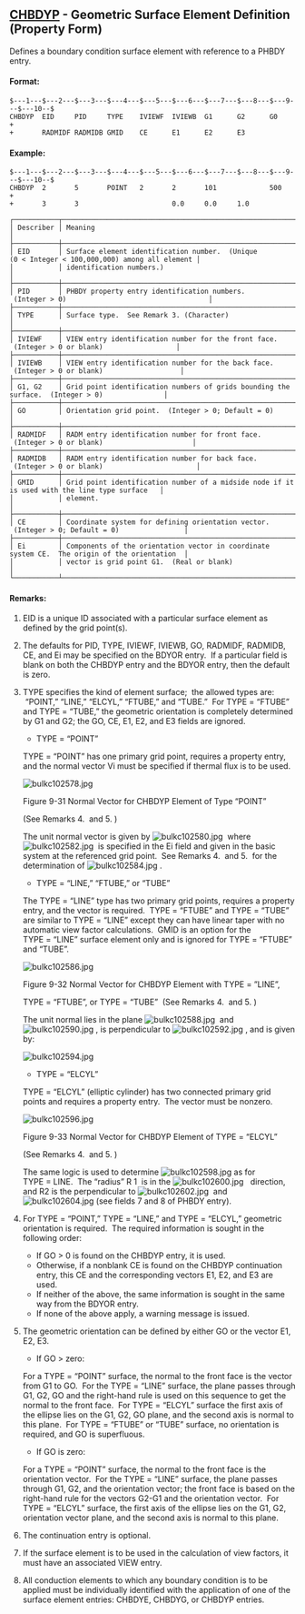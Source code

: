 ## [CHBDYP](https://nexus.hexagon.com/documentationcenter/bundle/MSC_Nastran_2022.4/page/Nastran_Combined_Book/qrg/bulkc1/TOC.CHBDYP.xhtml) - Geometric Surface Element Definition (Property Form)

Defines a boundary condition surface element with reference to a PHBDY entry.

#### Format:

```nastran
$---1---$---2---$---3---$---4---$---5---$---6---$---7---$---8---$---9---$---10--$
CHBDYP  EID     PID     TYPE    IVIEWF  IVIEWB  G1      G2      G0      +       
+       RADMIDF RADMIDB GMID    CE      E1      E2      E3                      
```

#### Example:

```nastran
$---1---$---2---$---3---$---4---$---5---$---6---$---7---$---8---$---9---$---10--$
CHBDYP  2       5       POINT   2       2       101             500     +       
+       3       3                       0.0     0.0     1.0                     
```

```text
┌───────────┬───────────────────────────────────────────────────────────────────────────────────────────────┐
│ Describer │ Meaning                                                                                       │
├───────────┼───────────────────────────────────────────────────────────────────────────────────────────────┤
│ EID       │ Surface element identification number.  (Unique (0 < Integer < 100,000,000) among all element │
│           │ identification numbers.)                                                                      │
├───────────┼───────────────────────────────────────────────────────────────────────────────────────────────┤
│ PID       │ PHBDY property entry identification numbers.  (Integer > 0)                                   │
├───────────┼───────────────────────────────────────────────────────────────────────────────────────────────┤
│ TYPE      │ Surface type.  See Remark 3. (Character)                                                      │
├───────────┼───────────────────────────────────────────────────────────────────────────────────────────────┤
│ IVIEWF    │ VIEW entry identification number for the front face.  (Integer > 0 or blank)                  │
├───────────┼───────────────────────────────────────────────────────────────────────────────────────────────┤
│ IVIEWB    │ VIEW entry identification number for the back face.  (Integer > 0 or blank)                   │
├───────────┼───────────────────────────────────────────────────────────────────────────────────────────────┤
│ G1, G2    │ Grid point identification numbers of grids bounding the surface.  (Integer > 0)               │
├───────────┼───────────────────────────────────────────────────────────────────────────────────────────────┤
│ GO        │ Orientation grid point.  (Integer > 0; Default = 0)                                           │
├───────────┼───────────────────────────────────────────────────────────────────────────────────────────────┤
│ RADMIDF   │ RADM entry identification number for front face.  (Integer > 0 or blank)                      │
├───────────┼───────────────────────────────────────────────────────────────────────────────────────────────┤
│ RADMIDB   │ RADM entry identification number for back face.  (Integer > 0 or blank)                       │
├───────────┼───────────────────────────────────────────────────────────────────────────────────────────────┤
│ GMID      │ Grid point identification number of a midside node if it is used with the line type surface   │
│           │ element.                                                                                      │
├───────────┼───────────────────────────────────────────────────────────────────────────────────────────────┤
│ CE        │ Coordinate system for defining orientation vector.  (Integer > 0; Default = 0)                │
├───────────┼───────────────────────────────────────────────────────────────────────────────────────────────┤
│ Ei        │ Components of the orientation vector in coordinate system CE.  The origin of the orientation  │
│           │ vector is grid point G1.  (Real or blank)                                                     │
└───────────┴───────────────────────────────────────────────────────────────────────────────────────────────┘
```

#### Remarks:

1. EID is a unique ID associated with a particular surface element as defined by the grid point(s).
2. The defaults for PID, TYPE, IVIEWF, IVIEWB, GO, RADMIDF, RADMIDB, CE, and Ei may be specified on the BDYOR entry.  If a particular field is blank on both the CHBDYP entry and the BDYOR entry, then the default is zero.
3. TYPE specifies the kind of element surface;  the allowed types are:  “POINT,” “LINE,” “ELCYL,” “FTUBE,” and “TUBE.”  For TYPE = “FTUBE” and TYPE = “TUBE,” the geometric orientation is completely determined by G1 and G2; the GO, CE, E1, E2, and E3 fields are ignored.

     - TYPE = “POINT”

     TYPE = “POINT” has one primary grid point, requires a property entry, and the normal vector Vi must be specified if thermal flux is to be used.

     ![bulkc102578.jpg](https://help-be.hexagonmi.com/bundle/MSC_Nastran_2022.4/page/Nastran_Combined_Book/qrg/bulkc1/../../../assets/bulkc102578.jpg?_LANG=enus)

     Figure 9-31 Normal Vector for CHBDYP Element of Type “POINT” 
     
     (See Remarks  4.  and  5. )

     The unit normal vector is given by  ![bulkc102580.jpg](https://help-be.hexagonmi.com/bundle/MSC_Nastran_2022.4/page/Nastran_Combined_Book/qrg/bulkc1/../../../assets/bulkc102580.jpg?_LANG=enus)  where  ![bulkc102582.jpg](https://help-be.hexagonmi.com/bundle/MSC_Nastran_2022.4/page/Nastran_Combined_Book/qrg/bulkc1/../../../assets/bulkc102582.jpg?_LANG=enus)  is specified in the Ei field and given in the basic system at the referenced grid point.  See Remarks  4.  and  5.  for the determination of  ![bulkc102584.jpg](https://help-be.hexagonmi.com/bundle/MSC_Nastran_2022.4/page/Nastran_Combined_Book/qrg/bulkc1/../../../assets/bulkc102584.jpg?_LANG=enus) .

     - TYPE = “LINE,” “FTUBE,” or “TUBE”

     The TYPE = “LINE” type has two primary grid points, requires a property entry, and the vector is required.  TYPE = “FTUBE” and TYPE = “TUBE” are similar to TYPE = “LINE” except they can have linear taper with no automatic view factor calculations.  GMID is an option for the TYPE = “LINE” surface element only and is ignored for TYPE = “FTUBE” and “TUBE”.

     ![bulkc102586.jpg](https://help-be.hexagonmi.com/bundle/MSC_Nastran_2022.4/page/Nastran_Combined_Book/qrg/bulkc1/../../../assets/bulkc102586.jpg?_LANG=enus)

     Figure 9-32 Normal Vector for CHBDYP Element with TYPE = ”LINE”, 
     
     TYPE = “FTUBE”, or TYPE = “TUBE”  (See Remarks  4.  and  5. )

     The unit normal lies in the plane  ![bulkc102588.jpg](https://help-be.hexagonmi.com/bundle/MSC_Nastran_2022.4/page/Nastran_Combined_Book/qrg/bulkc1/../../../assets/bulkc102588.jpg?_LANG=enus)  and  ![bulkc102590.jpg](https://help-be.hexagonmi.com/bundle/MSC_Nastran_2022.4/page/Nastran_Combined_Book/qrg/bulkc1/../../../assets/bulkc102590.jpg?_LANG=enus) , is perpendicular to  ![bulkc102592.jpg](https://help-be.hexagonmi.com/bundle/MSC_Nastran_2022.4/page/Nastran_Combined_Book/qrg/bulkc1/../../../assets/bulkc102592.jpg?_LANG=enus) , and is given by:

     ![bulkc102594.jpg](https://help-be.hexagonmi.com/bundle/MSC_Nastran_2022.4/page/Nastran_Combined_Book/qrg/bulkc1/../../../assets/bulkc102594.jpg?_LANG=enus)  

     - TYPE = “ELCYL”

     TYPE = “ELCYL” (elliptic cylinder) has two connected primary grid points and requires a property entry.  The vector must be nonzero.

     ![bulkc102596.jpg](https://help-be.hexagonmi.com/bundle/MSC_Nastran_2022.4/page/Nastran_Combined_Book/qrg/bulkc1/../../../assets/bulkc102596.jpg?_LANG=enus)

     Figure 9-33 Normal Vector for CHBDYP Element of TYPE = “ELCYL” 
 
     (See Remarks  4.  and  5. )

     The same logic is used to determine  ![bulkc102598.jpg](https://help-be.hexagonmi.com/bundle/MSC_Nastran_2022.4/page/Nastran_Combined_Book/qrg/bulkc1/../../../assets/bulkc102598.jpg?_LANG=enus)  as for TYPE = LINE.  The “radius” R 1  is in the  ![bulkc102600.jpg](https://help-be.hexagonmi.com/bundle/MSC_Nastran_2022.4/page/Nastran_Combined_Book/qrg/bulkc1/../../../assets/bulkc102600.jpg?_LANG=enus)   direction, and R2 is the perpendicular to  ![bulkc102602.jpg](https://help-be.hexagonmi.com/bundle/MSC_Nastran_2022.4/page/Nastran_Combined_Book/qrg/bulkc1/../../../assets/bulkc102602.jpg?_LANG=enus)  and  ![bulkc102604.jpg](https://help-be.hexagonmi.com/bundle/MSC_Nastran_2022.4/page/Nastran_Combined_Book/qrg/bulkc1/../../../assets/bulkc102604.jpg?_LANG=enus)  (see fields 7 and 8 of PHBDY entry).

4. For TYPE = “POINT,” TYPE = “LINE,” and TYPE = “ELCYL,” geometric orientation is required.  The required information is sought in the following order:
     - If GO > 0 is found on the CHBDYP entry, it is used.
     - Otherwise, if a nonblank CE is found on the CHBDYP continuation entry, this CE and the corresponding vectors E1, E2, and E3 are used.
     - If neither of the above, the same information is sought in the same way from the BDYOR entry.
     - If none of the above apply, a warning message is issued.
5. The geometric orientation can be defined by either GO or the vector E1, E2, E3.

     - If GO > zero:

     For a TYPE = “POINT” surface, the normal to the front face is the vector from G1 to GO.  For the TYPE = “LINE” surface, the plane passes through G1, G2, GO and the right-hand rule is used on this sequence to get the normal to the front face.  For TYPE = “ELCYL” surface the first axis of the ellipse lies on the G1, G2, GO plane, and the second axis is normal to this plane.  For TYPE = “FTUBE” or “TUBE” surface, no orientation is required, and GO is superfluous.

     - If GO is zero:

     For a TYPE = “POINT” surface, the normal to the front face is the orientation vector.  For the TYPE = “LINE” surface, the plane passes through G1, G2, and the orientation vector; the front face is based on the right-hand rule for the vectors G2-G1 and the orientation vector.  For TYPE = “ELCYL” surface, the first axis of the ellipse lies on the G1, G2, orientation vector plane, and the second axis is normal to this plane.

6. The continuation entry is optional.
7. If the surface element is to be used in the calculation of view factors, it must have an associated VIEW entry.
8. All conduction elements to which any boundary condition is to be applied must be individually identified with the application of one of the surface element entries: CHBDYE, CHBDYG, or CHBDYP entries.
